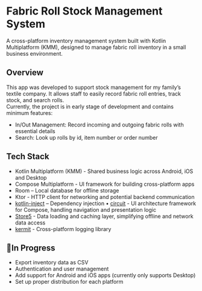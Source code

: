 # Fabric Roll Stock Management System

A cross-platform inventory management system built with Kotlin Multiplatform (KMM), designed to manage fabric roll inventory in a small business environment.

## Overview
This app was developed to support stock management for my family’s textile company. It allows staff to easily record fabric roll entries, track stock, and search rolls.  
Currently, the project is in early stage of development and contains minimum features:
- In/Out Management: Record incoming and outgoing fabric rolls with essential details
- Search: Look up rolls by id, item number or order number

## Tech Stack
- Kotlin Multiplatform (KMM) - Shared business logic across Android, iOS and Desktop
- Compose Multiplatform - UI framework for building cross-platform apps
- Room – Local database for offline storage
- Ktor - HTTP client for networking and potential backend communication
- [kotlin-inject](https://github.com/evant/kotlin-inject) – Dependency injection
• [circuit](https://github.com/slackhq/circuit) - UI architecture framework for Compose, handling navigation and presentation logic
- [Store5](https://github.com/MobileNativeFoundation/Store) - Data loading and caching layer, simplifying offline and network data access
- [kermit](https://github.com/touchlab/Kermit) - Cross-platform logging library

## 🚧In Progress
- Export inventory data as CSV
- Authentication and user management
- Add support for Android and iOS apps (currently only supports Desktop)
- Set up proper distribution for each platform

